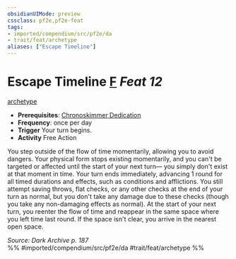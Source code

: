 ```yaml
---
obsidianUIMode: preview
cssclass: pf2e,pf2e-feat
tags:
- imported/compendium/src/pf2e/da
- trait/feat/archetype
aliases: ["Escape Timeline"]
---
```

# Escape Timeline  [F](chapter-9-playing-the-game.md#Actions "Free Action") *Feat 12*  
[archetype](archetype.md)  

- **Prerequisites**: [Chronoskimmer Dedication](chronoskimmer-dedication-da.md)
- **Frequency**: once per day
- **Trigger** Your turn begins.
- **Activity** Free Action

You step outside of the flow of time momentarily, allowing you to avoid dangers. Your physical form stops existing momentarily, and you can't be targeted or affected until the start of your next turn— you simply don't exist at that moment in time. Your turn ends immediately, advancing 1 round for all timed durations and effects, such as conditions and afflictions. You still attempt saving throws, flat checks, or any other checks at the end of your turn as normal, but you don't take any damage due to these checks (though you take any non-damaging effects as normal). At the start of your next turn, you reenter the flow of time and reappear in the same space where you left time last round. If the space isn't clear, you arrive in the nearest open space.

*Source: Dark Archive p. 187*  
%% #imported/compendium/src/pf2e/da #trait/feat/archetype %%